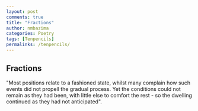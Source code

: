 ```yaml
---
layout: post
comments: true
title: "Fractions"
author: nmbazima
categories: Poetry
tags: [Tenpencils]
permalinks: /tenpencils/
---
```

## Fractions

"Most positions relate to a fashioned state, whilst many complain how such events did not propell the gradual process. Yet the conditions could not remain as they had been, with little else to comfort the rest - so the dwelling continued as they had not anticipated".